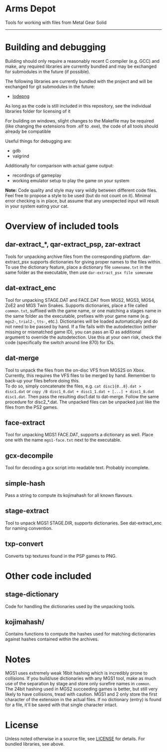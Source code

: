 # Arms Depot

Tools for working with files from Metal Gear Solid

---------

# Building and debugging

Building should only require a reasonably recent C compiler (e.g. GCC) and make, any required libraries are currently bundled and may be exchanged for submodules in the future (if possible).

The following libraries are currently bundled with the project and will be exchanged for git submodules in the future:
- [lodepng](https://github.com/lvandeve/lodepng)

As long as the code is still included in this repository, see the individual libraries folder for licensing of it

For building on windows, slight changes to the Makefile may be required (like changing the extensions from .elf to .exe), the code of all tools should already be compatible

Useful things for debugging are:
- gdb
- valgrind

Additionally for comparison with actual game output:
- recordings of gameplay 
- working emulator setup to play the game on your system

**Note:** Code quality and style may vary wildly between different code files. Feel free to propose a style to be used (but do not count on it).
Minimal error checking is in place, but assume that any unexpected input will result in your system eating your cat.

# Overview of included tools

## dar-extract_*, qar-extract_psp, zar-extract
Tools for unpacking archive files from the corresponding platform. dar-extract_psx supports dictionaries for giving proper names to the files within.
To use the dictionary feature, place a dictionary file ``somename.txt`` in the same folder as the executable, then use ``dar-extract_psx file somename``

## dat-extract_enc
Tool for unpacking STAGE.DAT and FACE.DAT from MGS2, MGS3, MGS4, ZoE2 and MGS Twin Snakes.
Supports dictionaries, place a file called ``common.txt``, suffixed with the game name, or one matching a stages name in the same folder as the executable, prefixes with your game name (e.g. ``mgs2-``, ``trial2-``, ``tts-``, etc.).
Dictionaries will be loaded automatically and do not need to be passed by hand.
If a file fails with the autodetection (either missing or mismatched game ID), you can pass an ID as additional argument to override the autodetection. Use this at your own risk, check the code (specifically the switch around line 870) for IDs.

## dat-merge
Tool to unpack the files from the on-disc VFS from MGS2S on Xbox. Currently, this requires the VFS files to be merged by hand. Remember to back-up your files before doing this.  
To do so, simply concatenate the files, e.g. ``cat disc1{0..8}.dat > disc1.dat`` or ``copy /B disc1_0.dat + disc1_1.dat + [...] + disc1_8.dat disc1.dat``.
Then pass the resulting disc1.dat to dat-merge. Follow the same procedure for disc2_*.dat. The unpacked files can be unpacked just like the files from the PS2 games.

## face-extract
Tool for unpacking MGS1 FACE.DAT, supports a dictionary as well. Place one with the name ``mgs1-face.txt`` next to the executable.

## gcx-decompile
Tool for decoding a gcx script into readable text. Probably incomplete.

## simple-hash
Pass a string to compute its kojimahash for all known flavours.

## stage-extract
Tool to unpack MGS1 STAGE.DIR, supports dictionaries. See dat-extract_enc for naming convention.

## txp-convert
Converts txp textures found in the PSP games to PNG.

# Other code included

## stage-dictionary
Code for handling the dictionaries used by the unpacking tools.

## kojimahash/
Contains functions to compute the hashes used for matching dictionaries against hashes contained within the archives.

# Notes

MGS1 uses extremely weak 16bit hashing which is incredibly prone to collisions. If you build/use dictionaries with any MGS1 tool, make as much use of the separation by stage and store only surefire names in ``common``.  
The 24bit hashing used in MGS2 succeeding games is better, but still very likely to have collisions, tread with caution.
MGS1 and 2 only store the first character of the extension in the actual files. If no dictionary (entry) is found for a file, it'll be saved with that single character intact.

# License
Unless noted otherwise in a source file, see [LICENSE](LICENSE) for details. For bundled libraries, see above.
